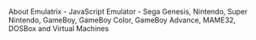 About
Emulatrix - JavaScript Emulator - Sega Genesis, Nintendo, Super Nintendo, GameBoy, GameBoy Color, GameBoy Advance, MAME32, DOSBox and Virtual Machines

